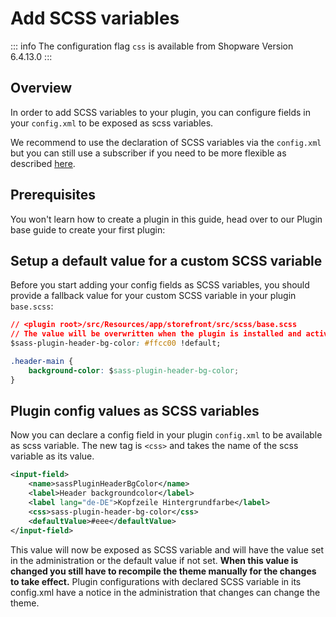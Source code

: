 # Add SCSS variables

::: info
The configuration flag `css` is available from Shopware Version 6.4.13.0
:::

## Overview

In order to add SCSS variables to your plugin, you can configure fields in your `config.xml` to be exposed as scss variables.

We recommend to use the declaration of SCSS variables via the `config.xml` but you can still use a subscriber if you need to be more flexible as described [here](./add-scss-variables-via-subscriber).

## Prerequisites

You won't learn how to create a plugin in this guide, head over to our Plugin base guide to create your first plugin:

<PageRef page="../plugin-base-guide" />

## Setup a default value for a custom SCSS variable

Before you start adding your config fields as SCSS variables, you should provide a fallback value for your custom SCSS variable in your plugin `base.scss`:

```css
// <plugin root>/src/Resources/app/storefront/src/scss/base.scss
// The value will be overwritten when the plugin is installed and activated
$sass-plugin-header-bg-color: #ffcc00 !default;

.header-main {
    background-color: $sass-plugin-header-bg-color;
}
```

## Plugin config values as SCSS variables

Now you can declare a config field in your plugin `config.xml` to be available as scss variable.
The new tag is `<css>` and takes the name of the scss variable as its value.

```xml
<input-field>
    <name>sassPluginHeaderBgColor</name>
    <label>Header backgroundcolor</label>
    <label lang="de-DE">Kopfzeile Hintergrundfarbe</label>
    <css>sass-plugin-header-bg-color</css>
    <defaultValue>#eee</defaultValue>
</input-field>

```

This value will now be exposed as SCSS variable and will have the value set in the administration or the default value if not set. **When this value is changed you still have to recompile the theme manually for the changes to take effect.**
Plugin configurations with declared SCSS variable in its config.xml have a notice in the administration that changes can change the theme.
